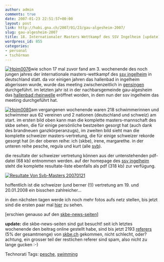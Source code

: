 ```yaml
---
author: admin
comments: true
date: 2007-01-23 22:51:57+00:00
layout: post
link: http://habi.gna.ch/2007/01/23/gau-algesheim-2007/
slug: gau-algesheim-2007
title: 18. Internationaler Masters Wettkampf des SSV Ingelheim [update]
wordpress_id: 855
categories:
- personal
- tschörman
---
```


[![Hpim0076](http://habi.gna.ch/wp-content/uploads/2007/01/hpim0076-tm.jpg)](http://habi.gna.ch/wp-content/uploads/2007/01/hpim0076.jpg)wie schon 17 mal zuvor fand am 3. wochenende des noch jungen jahres der internationale masters-wettkampf des [ssv ingelheim](http://ssv-ingelheim.de/) in deutschland statt.
da vor einigen jahren das hallenbad in ingelheim abgerissen wurde, wurde das meeting zwischenzeitlich in [gensingen](http://habi.gna.ch/?s=gensingen) durchgeführt. im letzten jahr ist in der nachbarsgemeinde gau-algesheim das [hallenbad rheinwelle](http://rheinwelle.com/) eröffnet worden, in dem nun der ssv ingelheim das meeting durchgeführt hat.



[![Hpim0080](http://habi.gna.ch/wp-content/uploads/2007/01/hpim0080-tm.jpg)](http://habi.gna.ch/wp-content/uploads/2007/01/hpim0080.jpg)am vergangenen wochenende waren 218 schwimmerinnen und schwimmer aus 62 vereinen und 2 nationen (deutschland und schweiz) am start. im ersten bild oben kann man die komplette masters-mannschaft des skbe sehen, die für einige persönliche bestzeiten gesorgt hat (auch dank des brandneuen ganzkörperanzugs), im zweiten bild sieht man die komplette schweizer masters-vertretung, die für einige schweizer rekorde gesorgt hat (in der oberen reihe: ich (skbe), irene, margarethe. in der unteren reihe pesche, regula und kurt (alle [svb](http://www.svbasel.ch)).

die resultate der schweizer vertretung können aus der untenstehenden pdf-datei (68 kb) entnommen werden. auf der homepage des [ssv ingelheim](http://ssv-ingelheim.de/Protokoll_Masters07.pdf) steht die komplette resultate-liste ebenfalls als pdf (318 kb) zur verfügung.



[![Resultate Von Svb-Masters 20070121](http://habi.gna.ch/wp-content/uploads/2007/01/resultate-von-svb-masters-20070121-tm.jpg)](http://habi.gna.ch/wp-content/uploads/2007/01/resultate_von_svb-masters_20070121.pdf)

hoffentlich ist die schweizer (und berner (!)) vertretung am 19. und 20.01.2008 ein bisschen zahlreicher...

in den nächsten tagen werde ich noch mehr fotos aufs netz stellen, bis jetzt sind die ersten paar mal [hier](http://habi.gna.ch/pictures/set.php?id=72157594494394461&title=Gau-Algesheim+2007) zu sehen.

[erschien genauso auf den [skbe-news-seiten](http://www.skbe.ch/news/news.php)]

**update:** die skbe-news-seiten sind gut besucht! seit ich letztes wochenende den beitrag online gestellt habe, sind bis jetzt 2193 [referers](http://habi.gna.ch/usage/referers.html) (5% der gesamtmenge) von [skbe.ch](http://www.skbe.ch/news/news.php) gekommen, nicht schlecht, oder? achtung, ein grosser teil der restlichen referer sind spam, also nicht zu lange gucken :-)




Technorati Tags: [pesche](http://www.technorati.com/tag/pesche), [swimming](http://www.technorati.com/tag/swimming)
